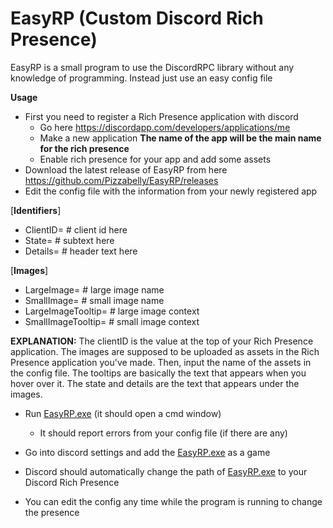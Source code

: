 # EasyRP (Custom Discord Rich Presence)

EasyRP is a small program to use the DiscordRPC library without any knowledge of programming.
Instead just use an easy config file

**Usage**
- First you need to register a Rich Presence application with discord
     - Go here https://discordapp.com/developers/applications/me
     - Make a new application **The name of the app will be the main name for the rich presence**
     - Enable rich presence for your app and add some assets
- Download the latest release of EasyRP from here https://github.com/Pizzabelly/EasyRP/releases
- Edit the config file with the information from your newly registered app

[**Identifiers**]
- ClientID= # client id here
- State= # subtext here
- Details= # header text here

[**Images**]
- LargeImage= # large image name
- SmallImage= # small image name
- LargeImageTooltip= # large image context
- SmallImageTooltip= # small image context

**EXPLANATION:** The clientID is the value at the top of your Rich Presence application. The images are supposed to be uploaded as assets in the Rich Presence application you've made. Then, input the name of the assets in the config file. The tooltips are basically the text that appears when you hover over it. The state and details are the text that appears under the images.

- Run [EasyRP.exe](https://github.com/Pizzabelly/EasyRP/releases) (it should open a cmd window)
    - It should report errors from your config file (if there are any)
- Go into discord settings and add the [EasyRP.exe](https://github.com/Pizzabelly/EasyRP/releases) as a game
- Discord should automatically change the path of [EasyRP.exe](https://github.com/Pizzabelly/EasyRP/releases) to your Discord Rich Presence

- You can edit the config any time while the program is running to change the presence
